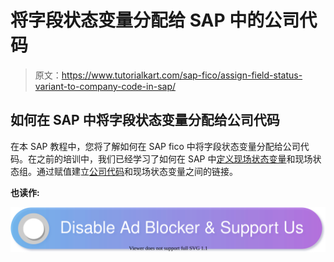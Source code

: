# 将字段状态变量分配给 SAP 中的公司代码

> 原文：<https://www.tutorialkart.com/sap-fico/assign-field-status-variant-to-company-code-in-sap/>

## 如何在 SAP 中将字段状态变量分配给公司代码

在本 SAP 教程中，您将了解如何在 SAP fico 中将字段状态变量分配给公司代码。在之前的培训中，我们已经学习了如何在 SAP 中[定义现场状态变量](https://www.tutorialkart.com/sap-fico/field-status-group-in-sap-define-field-status-variants/)和现场状态组。通过赋值建立[公司代码](https://www.tutorialkart.com/sap-fico/define-company-code-in-sap/)和现场状态变量之间的链接。

**也读作:**

[![](img/925da31b32d6bc3827932f6c8afb11bb.png)](https://www.tutorialkart.com/)